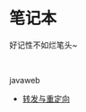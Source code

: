 <h1>笔记本</h1>

<p>好记性不如烂笔头~</p>
<br/>

javaweb
<ul>
<li><a href="https://nlyfish.github.io/notebook/javaweb/转发与重定向.txt">转发与重定向</a></li>
</ul>
